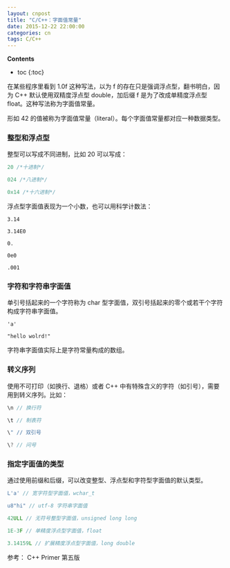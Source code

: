 ```yaml
---
layout: cnpost
title: "C/C++：字面值常量"
date: 2015-12-22 22:00:00
categories: cn
tags: C/C++
---
```


__Contents__

* toc
{:toc}

在某些程序里看到 1.0f 这种写法，以为 f 的存在只是强调浮点型，翻书明白，因为 C++ 默认使用双精度浮点型 double，加后缀 f 是为了改成单精度浮点型 float。这种写法称为字面值常量。

形如 42 的值被称为字面值常量（literal）。每个字面值常量都对应一种数据类型。

### 整型和浮点型

整型可以写成不同进制，比如 20 可以写成：

```cpp
20 /*十进制*/

024 /*八进制*/

0x14 /*十六进制*/
```

浮点型字面值表现为一个小数，也可以用科学计数法：


    3.14

    3.14E0

    0.

    0e0

    .001


### 字符和字符串字面值

单引号括起来的一个字符称为 char 型字面值，双引号括起来的零个或若干个字符构成字符串字面值。


    'a'

    "hello wolrd!"


字符串字面值实际上是字符常量构成的数组。

### 转义序列

使用不可打印（如换行、退格）或者 C++ 中有特殊含义的字符（如引号），需要用到转义序列。比如：

```cpp
\n // 换行符

\t // 制表符

\" // 双引号

\? // 问号
```

### 指定字面值的类型

通过使用前缀和后缀，可以改变整型、浮点型和字符型字面值的默认类型。

```cpp
L'a' // 宽字符型字面值，wchar_t

u8"hi" // utf-8 字符串字面值

42ULL // 无符号整型字面值，unsigned long long

1E-3F // 单精度浮点型字面值，float

3.14159L // 扩展精度浮点型字面值，long double
```



参考： C++ Primer 第五版
